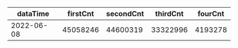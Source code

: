 |dataTime|firstCnt|secondCnt|thirdCnt|fourCnt|
|-|-|-|-|-|
|2022-06-08|45058246|44600319|33322996|4193278|